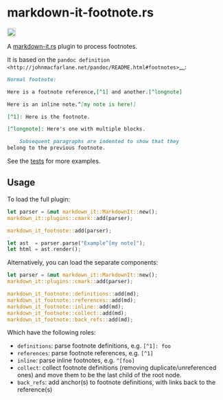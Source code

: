 # markdown-it-footnote.rs

[<img alt="crates.io" src="https://img.shields.io/crates/v/markdown-it-footnote.svg?style=for-the-badge&color=fc8d62&logo=rust" height="20">](https://crates.io/crates/markdown-it-footnote)

A [markdown-it.rs](https://crates.io/crates/markdown-it) plugin to process footnotes.

It is based on the
`pandoc definition <http://johnmacfarlane.net/pandoc/README.html#footnotes>`__:

```md
Normal footnote:

Here is a footnote reference,[^1] and another.[^longnote]

Here is an inline note.^[my note is here!]

[^1]: Here is the footnote.

[^longnote]: Here's one with multiple blocks.

    Subsequent paragraphs are indented to show that they
belong to the previous footnote.
```

See the [tests](tests/fixtures) for more examples.

## Usage

To load the full plugin:

```rust
let parser = &mut markdown_it::MarkdownIt::new();
markdown_it::plugins::cmark::add(parser);

markdown_it_footnote::add(parser);

let ast  = parser.parse("Example^[my note]");
let html = ast.render();
```

Alternatively, you can load the separate components:

```rust
let parser = &mut markdown_it::MarkdownIt::new();
markdown_it::plugins::cmark::add(parser);

markdown_it_footnote::definitions::add(md);
markdown_it_footnote::references::add(md);
markdown_it_footnote::inline::add(md);
markdown_it_footnote::collect::add(md);
markdown_it_footnote::back_refs::add(md);
```

Which have the following roles:

- `definitions`: parse footnote definitions, e.g. `[^1]: foo`
- `references`: parse footnote references, e.g. `[^1]`
- `inline`: parse inline footnotes, e.g. `^[foo]`
- `collect`: collect footnote definitions (removing duplicate/unreferenced ones) and move them to be the last child of the root node.
- `back_refs`: add anchor(s) to footnote definitions, with links back to the reference(s)
